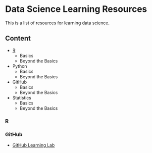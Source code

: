 # Data Science Learning Resources
This is a list of resources for learning data science.

## Content

- [R](#r)
   * Basics
   * Beyond the Basics
- Python
  * Basics
  * Beyond the Basics
- GitHub
  * Basics
  * Beyond the Basics
- Statistics
  * Basics
  * Beyond the Basics

### R 



### GitHub
* [GitHub Learning Lab](https://lab.github.com/)
